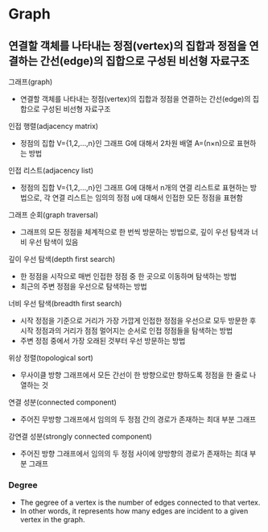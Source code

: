 # Graph

## 연결할 객체를 나타내는 정점(vertex)의 집합과 정점을 연결하는 간선(edge)의 집합으로 구성된 비선형 자료구조

그래프(graph)
- 연결할 객체를 나타내는 정점(vertex)의 집합과 정점을 연결하는 간선(edge)의 집합으로 구성된 비선형 자료구조

인접 행렬(adjacency matrix)
- 정점의 집합 V={1,2,…,n}인 그래프 G에 대해서 2차원 배열 A=(n×n)으로 표현하는 방법

인접 리스트(adjacency list)
- 정점의 집합 V={1,2,…,n}인 그래프 G에 대해서 n개의 연결 리스트로 표현하는 방법으로, 각 연결 리스트는 임의의 정점 u에 대해서 인접한 모든 정점을 표현함

그래프 순회(graph traversal)
- 그래프의 모든 정점을 체계적으로 한 번씩 방문하는 방법으로, 깊이 우선 탐색과 너비 우선 탐색이 있음

깊이 우선 탐색(depth first search)
- 한 정점을 시작으로 매번 인접한 정점 중 한 곳으로 이동하며 탐색하는 방법
- 최근의 주변 정점을 우선으로 탐색하는 방법

너비 우선 탐색(breadth first search)
- 시작 정점을 기준으로 거리가 가장 가깝게 인접한 정점을 우선으로 모두 방문한 후 시작 정점과의 거리가 점점 멀어지는 순서로 인접 정점들을 탐색하는 방법
- 주변 정점 중에서 가장 오래된 것부터 우선 방문하는 방법

위상 정렬(topological sort)
- 무사이클 방향 그래프에서 모든 간선이 한 방향으로만 향하도록 정점을 한 줄로 나열하는 것

연결 성분(connected component)
- 주어진 무방향 그래프에서 임의의 두 정점 간의 경로가 존재하는 최대 부분 그래프

강연결 성분(strongly connected component)
- 주어진 방향 그래프에서 임의의 두 정점 사이에 양방향의 경로가 존재하는 최대 부분 그래프


### Degree
- The gegree of a vertex is the number of edges connected to that vertex.
- In other words, it represents how many edges are incident to a given vertex in the graph.